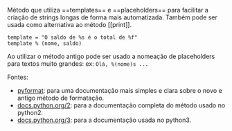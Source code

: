 Método que utiliza ==templates== e ==placeholders== para facilitar a criação de strings longas de forma mais automatizada. Também pode ser usada como alternativa ao método [[print]].

	template = "O saldo de %s é o total de %f"
	template % (nome, saldo)

Ao utilizar o método antigo pode ser usado a nomeação de placeholders para textos muito grandes:
	ex: `Olá, %(nome)s ...`

Fontes:
- [pyformat](https://pyformat.info/): para uma documentação mais simples e clara sobre o novo e antigo método de formatação.
- [docs.python.org/2](https://docs.python.org/2/library/stdtypes.html#string-formatting): para a documentação completa do método usado no python2.
- [docs.python.org/3](https://docs.python.org/3/library/string.html#string-formatting): para a documentação usada no python3.
